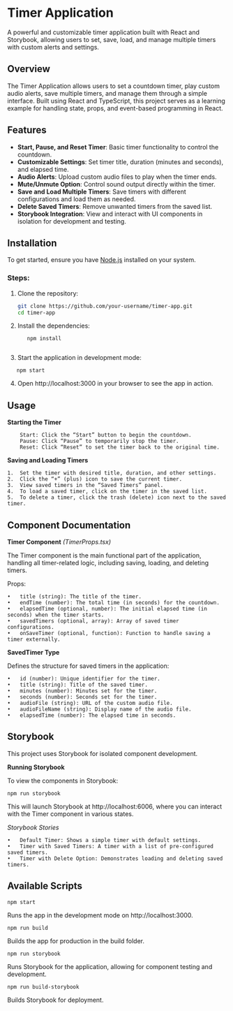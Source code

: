 # Timer Application

A powerful and customizable timer application built with React and Storybook, allowing users to set, save, load, and manage multiple timers with custom alerts and settings.

## Overview
The Timer Application allows users to set a countdown timer, play custom audio alerts, save multiple timers, and manage them through a simple interface. Built using React and TypeScript, this project serves as a learning example for handling state, props, and event-based programming in React.

## Features
- **Start, Pause, and Reset Timer**: Basic timer functionality to control the countdown.
- **Customizable Settings**: Set timer title, duration (minutes and seconds), and elapsed time.
- **Audio Alerts**: Upload custom audio files to play when the timer ends.
- **Mute/Unmute Option**: Control sound output directly within the timer.
- **Save and Load Multiple Timers**: Save timers with different configurations and load them as needed.
- **Delete Saved Timers**: Remove unwanted timers from the saved list.
- **Storybook Integration**: View and interact with UI components in isolation for development and testing.

## Installation
To get started, ensure you have [Node.js](https://nodejs.org/) installed on your system.

### Steps:
1. Clone the repository:
   ```bash
   git clone https://github.com/your-username/timer-app.git
   cd timer-app

2. Install the dependencies:
   ```
      npm install
 
3.	Start the application in development mode:
   ```
      npm start
   ```

4.	Open http://localhost:3000 in your browser to see the app in action.

## Usage

**Starting the Timer**

		Start: Click the “Start” button to begin the countdown.
		Pause: Click “Pause” to temporarily stop the timer.
		Reset: Click “Reset” to set the timer back to the original time.

**Saving and Loading Timers**

	1.	Set the timer with desired title, duration, and other settings.
	2.	Click the “+” (plus) icon to save the current timer.
	3.	View saved timers in the “Saved Timers” panel.
	4.	To load a saved timer, click on the timer in the saved list.
	5.	To delete a timer, click the trash (delete) icon next to the saved timer.

## Component Documentation

**Timer Component** *(TimerProps.tsx)*

The Timer component is the main functional part of the application, handling all timer-related logic, including saving, loading, and deleting timers.

Props:

	•	title (string): The title of the timer.
	•	endTime (number): The total time (in seconds) for the countdown.
	•	elapsedTime (optional, number): The initial elapsed time (in seconds) when the timer starts.
	•	savedTimers (optional, array): Array of saved timer configurations.
	•	onSaveTimer (optional, function): Function to handle saving a timer externally.

**SavedTimer Type**

Defines the structure for saved timers in the application:

	•	id (number): Unique identifier for the timer.
	•	title (string): Title of the saved timer.
	•	minutes (number): Minutes set for the timer.
	•	seconds (number): Seconds set for the timer.
	•	audioFile (string): URL of the custom audio file.
	•	audioFileName (string): Display name of the audio file.
	•	elapsedTime (number): The elapsed time in seconds.

## Storybook

This project uses Storybook for isolated component development.

**Running Storybook**

To view the components in Storybook:
```
npm run storybook
```

This will launch Storybook at http://localhost:6006, where you can interact with the Timer component in various states.

*Storybook Stories*

	•	Default Timer: Shows a simple timer with default settings.
	•	Timer with Saved Timers: A timer with a list of pre-configured saved timers.
	•	Timer with Delete Option: Demonstrates loading and deleting saved timers.

## Available Scripts
```
npm start
```
Runs the app in the development mode on http://localhost:3000.
```
npm run build
```
Builds the app for production in the build folder.
```
npm run storybook
```
Runs Storybook for the application, allowing for component testing and development.
```
npm run build-storybook
```
Builds Storybook for deployment.

